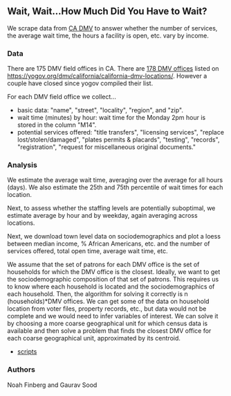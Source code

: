 ## Wait, Wait...How Much Did You Have to Wait?

We scrape data from [CA DMV](https://www.dmv.ca.gov/portal/field-office/woodland/) to answer whether the number of services, the average wait time, the hours a facility is open, etc. vary by income.
 
### Data
 
There are 175 DMV field offices in CA. There are [178 DMV offices](data/yogov_dmv_list.txt) listed on https://yogov.org/dmv/california/california-dmv-locations/. However a couple have closed since yogov compiled their list.

For each DMV field office we collect...

- basic data: "name", "street", "locality", "region", and "zip".
- wait time (minutes) by hour: wait time for the Monday 2pm hour is stored in the column "M14".
- potential services offered: "title transfers", "licensing services", "replace lost/stolen/damaged", "plates permits & placards", "testing", "records", "registration", "request for miscellaneous original documents."

### Analysis

We estimate the average wait time, averaging over the average for all hours (days). We also estimate the 25th and 75th percentile of wait times for each location.

Next, to assess whether the staffing levels are potentially suboptimal, we estimate average by hour and by weekday, again averaging across locations.

Next, we download town level data on sociodemographics and plot a loess between median income, % African Americans, etc. and the number of services offered, total open time, average wait time, etc. 

We assume that the set of patrons for each DMV office is the set of households for which the DMV office is the closest. Ideally, we want to get the sociodemographic composition of that set of patrons. This requires us to know where each household is located and the sociodemographics of each household. Then, the algorithm for solving it correctly is n (households)*DMV offices. We can get some of the data on household location from voter files, property records, etc., but data would not be complete and we would need to infer variables of interest. We can solve it by choosing a more coarse geographical unit for which census data is available and then solve a problem that finds the closest DMV office for each coarse geographical unit, approximated by its centroid. 

* [scripts](scripts/)

### Authors 

Noah Finberg and Gaurav Sood

